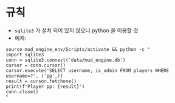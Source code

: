 # 규칙
- `sqlite3` 가 설치 되어 있지 않으니 python 을 이용할 것
- 예제:
```
source mud_engine_env/Scripts/activate && python -c "
import sqlite3
conn = sqlite3.connect('data/mud_engine.db')
cursor = conn.cursor()
cursor.execute('SELECT username, is_admin FROM players WHERE username=?', ('pp',))
result = cursor.fetchone()
print(f'Player pp: {result}')
conn.close()
"
```

